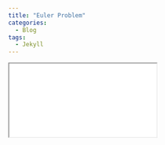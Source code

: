 ```yaml
---
title: "Euler Problem"
categories:
  - Blog
tags:
  - Jekyll
---
```


<iframe src="../../euler.html">

